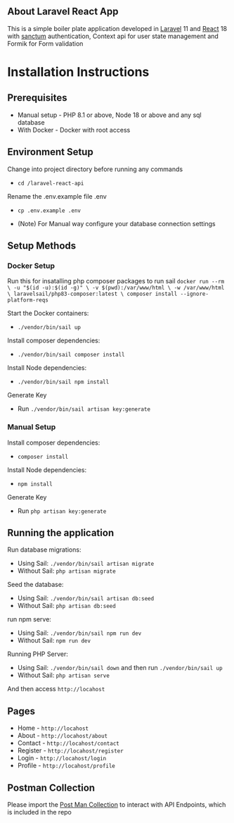 
## About Laravel React App

This is a simple boiler plate application developed in [Laravel](https://laravel.com/) 11 and [React](https://react.dev/) 18 with [sanctum](https://laravel.com/docs/11.x/sanctum) authentication, Context api for user state management and Formik for Form validation

# Installation Instructions

## Prerequisites
- Manual setup - PHP 8.1 or above, Node 18 or above and any sql database
- With Docker - Docker with root access

## Environment Setup
Change into project directory before running any commands
- `cd /laravel-react-api`
  
Rename the .env.example file .env
- `cp .env.example .env`

- (Note) For Manual way configure your database connection settings

## Setup Methods

### Docker Setup
Run this for insatalling php composer packages to run sail
`
docker run --rm \
    -u "$(id -u):$(id -g)" \
    -v $(pwd):/var/www/html \
    -w /var/www/html \
    laravelsail/php83-composer:latest \
    composer install --ignore-platform-reqs
`


Start the Docker containers:
- `./vendor/bin/sail up`

Install composer dependencies:
- `./vendor/bin/sail composer install`

Install Node dependencies:
- `./vendor/bin/sail npm install`
  
Generate Key
- Run `./vendor/bin/sail artisan key:generate`
  
### Manual Setup

Install composer dependencies:
- `composer install`

Install Node dependencies:
- `npm install`

Generate Key
- Run `php artisan key:generate`

## Running the application

Run database migrations:
- Using Sail: `./vendor/bin/sail artisan migrate`
- Without Sail: `php artisan migrate`
  
Seed the database:
- Using Sail: `./vendor/bin/sail artisan db:seed`
- Without Sail: `php artisan db:seed`

run npm serve:
- Using Sail: `./vendor/bin/sail npm run dev`
- Without Sail: `npm run dev`
  
Running PHP Server:
- Using Sail: `./vendor/bin/sail down` and then run `./vendor/bin/sail up`
- Without Sail: `php artisan serve`

And then access `http://locahost`

## Pages
- Home - `http://locahost`
- About - `http://locahost/about`
- Contact - `http://locahost/contact`
- Register - `http://locahost/register`
- Login - `http://locahost/login`
- Profile - `http://locahost/profile`

## Postman Collection
Please import the [Post Man Collection](https://raw.githubusercontent.com/HariK77/laravel-react-app/main/Laravel%20React%20App.postman_collection.json) to interact with API Endpoints, which is included in the repo

